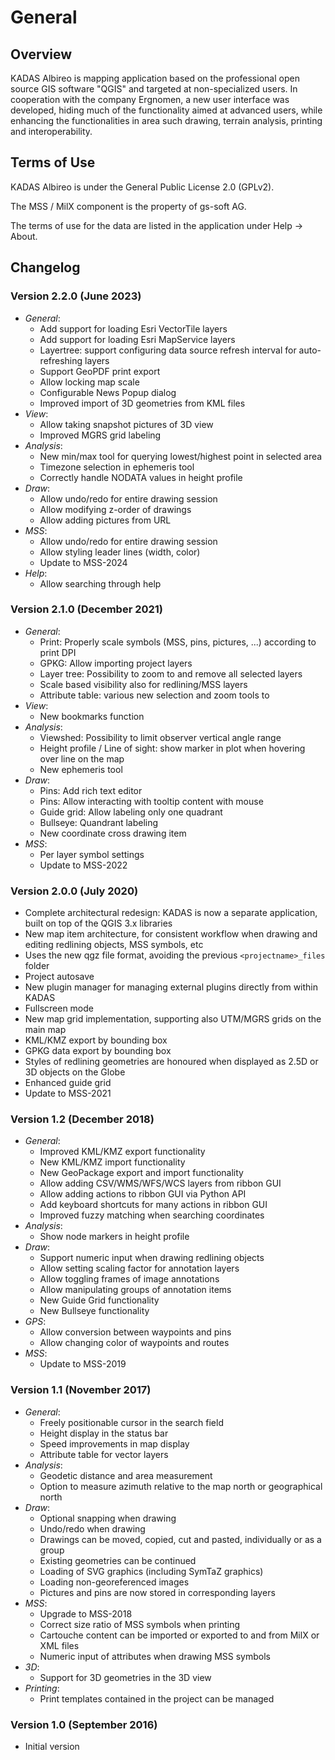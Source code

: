 # General

## <a name="sec0"></a>Overview

KADAS Albireo is mapping application based on the professional open source GIS software "QGIS" and targeted at non-specialized users. In cooperation with the company Ergnomen, a new user interface was developed, hiding much of the functionality aimed at advanced users, while enhancing the functionalities in area such drawing, terrain analysis, printing and interoperability.

## <a name="sec1"></a>Terms of Use

KADAS Albireo is under the General Public License 2.0 (GPLv2).

The MSS / MilX component is the property of gs-soft AG.

The terms of use for the data are listed in the application under Help → About.

## <a name="sec3"></a>Changelog

### Version 2.2.0 (June 2023)
* *General*:
    - Add support for loading Esri VectorTile layers
    - Add support for loading Esri MapService layers
    - Layertree: support configuring data source refresh interval for auto-refreshing layers
    - Support GeoPDF print export
    - Allow locking map scale
    - Configurable News Popup dialog
    - Improved import of 3D geometries from KML files
* *View*:
    - Allow taking snapshot pictures of 3D view
    - Improved MGRS grid labeling
* *Analysis*:
    - New min/max tool for querying lowest/highest point in selected area
    - Timezone selection in ephemeris tool
    - Correctly handle NODATA values in height profile
* *Draw*:
    - Allow undo/redo for entire drawing session
    - Allow modifying z-order of drawings
    - Allow adding pictures from URL
* *MSS*:
    - Allow undo/redo for entire drawing session
    - Allow styling leader lines (width, color)
    - Update to MSS-2024
* *Help*:
    - Allow searching through help

### Version 2.1.0 (December 2021)
* *General*:
    - Print: Properly scale symbols (MSS, pins, pictures, ...) according to print DPI
    - GPKG: Allow importing project layers
    - Layer tree: Possibility to zoom to and remove all selected layers
    - Scale based visibility also for redlining/MSS layers
    - Attribute table: various new selection and zoom tools to
* *View*:
    - New bookmarks function
* *Analysis*:
    - Viewshed: Possibility to limit observer vertical angle range
    - Height profile / Line of sight: show marker in plot when hovering over line on the map
    - New ephemeris tool
* *Draw*:
    - Pins: Add rich text editor
    - Pins: Allow interacting with tooltip content with mouse
    - Guide grid: Allow labeling only one quadrant
    - Bullseye: Quandrant labeling
    - New coordinate cross drawing item
* *MSS*:
    - Per layer symbol settings
    - Update to MSS-2022


### Version 2.0.0 (July 2020)
- Complete architectural redesign: KADAS is now a separate application, built on top of the QGIS 3.x libraries
- New map item architecture, for consistent workflow when drawing and editing redlining objects, MSS symbols, etc
- Uses the new qgz file format, avoiding the previous `<projectname>_files` folder
- Project autosave
- New plugin manager for managing external plugins directly from within KADAS
- Fullscreen mode
- New map grid implementation, supporting also UTM/MGRS grids on the main map
- KML/KMZ export by bounding box
- GPKG data export by bounding box
- Styles of redlining geometries are honoured when displayed as 2.5D or 3D objects on the Globe
- Enhanced guide grid
- Update to MSS-2021

### Version 1.2 (December 2018)
* *General*:
    - Improved KML/KMZ export functionality
    - New KML/KMZ import functionality
    - New GeoPackage export and import functionality
    - Allow adding CSV/WMS/WFS/WCS layers from ribbon GUI
    - Allow adding actions to ribbon GUI via Python API
    - Add keyboard shortcuts for many actions in ribbon GUI
    - Improved fuzzy matching when searching coordinates
* *Analysis*:
    - Show node markers in height profile
* *Draw*:
    - Support numeric input when drawing redlining objects
    - Allow setting scaling factor for annotation layers
    - Allow toggling frames of image annotations
    - Allow manipulating groups of annotation items
    - New Guide Grid functionality
    - New Bullseye functionality
* *GPS*:
    - Allow conversion between waypoints and pins
    - Allow changing color of waypoints and routes
* *MSS*:
    - Update to MSS-2019

### Version 1.1 (November 2017)
* *General*:
    - Freely positionable cursor in the search field
    - Height display in the status bar
    - Speed ​​improvements in map display
    - Attribute table for vector layers
* *Analysis*:
    - Geodetic distance and area measurement
    - Option to measure azimuth relative to the map north or geographical north
* *Draw*:
    - Optional snapping when drawing
    - Undo/redo when drawing
    - Drawings can be moved, copied, cut and pasted, individually or as a group
    - Existing geometries can be continued
    - Loading of SVG graphics (including SymTaZ graphics)
    - Loading non-georeferenced images
    - Pictures and pins are now stored in corresponding layers
* *MSS*:
    - Upgrade to MSS-2018
    - Correct size ratio of MSS symbols when printing
    - Cartouche content can be imported or exported to and from MilX or XML files
    - Numeric input of attributes when drawing MSS symbols
* *3D*:
    - Support for 3D geometries in the 3D view
* *Printing*:
    - Print templates contained in the project can be managed

### Version 1.0 (September 2016)
- Initial version

